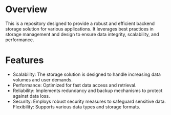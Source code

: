 # Overview
This is a repository designed to provide a robust and efficient backend storage solution for various applications. It leverages best practices in storage management and design to ensure data integrity, scalability, and performance.

# Features
- Scalability: The storage solution is designed to handle increasing data volumes and user demands.
- Performance: Optimized for fast data access and retrieval.
- Reliability: Implements redundancy and backup mechanisms to protect against data loss.
- Security: Employs robust security measures to safeguard sensitive data.
Flexibility: Supports various data types and storage formats.


